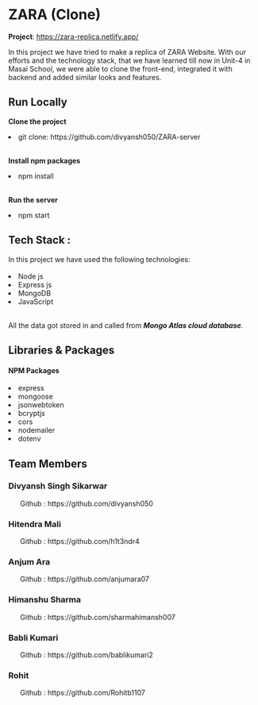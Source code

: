 <h1>ZARA (Clone) </h1> 

**Project**: https://zara-replica.netlify.app/

In this project we have tried to make a replica of ZARA Website. With our efforts and the technology stack, that we have learned till now in Unit-4 in Masai School, we were able to clone the front-end, integrated it with backend and added similar looks and features.

<h2>Run Locally</h2>

**Clone the project**

  <li> git clone: https://github.com/divyansh050/ZARA-server </li> </br>
  
  
**Install npm packages**

<li> npm install </li> </br>

**Run the server**

<li> npm start </li>

<h2>Tech Stack :</h2>
In this project we have used the following technologies: </br></br>

<li> Node js </li>
<li> Express js </li>
<li> MongoDB </li>
<li> JavaScript </li> </br>

All the data got stored in and called from _**Mongo Atlas cloud database**_.

<h2> Libraries & Packages </h2> 

<h4> NPM Packages </h4>


<li> express </li>
<li> mongoose </li>
<li> jsonwebtoken </li>
<li> bcryptjs </li>
<li> cors </li>
<li> nodemailer </li>
<li> dotenv </li>

<h2> Team Members </h2>
<h3> Divyansh Singh Sikarwar </h3>
<ol> Github : https://github.com/divyansh050 </ol>
<h3> Hitendra Mali </h3>
<ol> Github : https://github.com/h1t3ndr4 </ol>
<h3> Anjum Ara </h3>
<ol> Github : https://github.com/anjumara07 </ol>
<h3> Himanshu Sharma </h3>
<ol> Github : https://github.com/sharmahimansh007 </ol>
<h3> Babli Kumari </h3>
<ol> Github : https://github.com/bablikumari2 </ol>
<h3> Rohit </h3>
<ol> Github : https://github.com/Rohitb1107 </ol>

